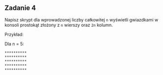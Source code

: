 Zadanie 4
---

Napisz skrypt dla wprowadzonej liczby całkowitej `n` wyświetli gwiazdkami w konsoli prostokąt złożony z `n` wierszy oraz `2n` kolumn.

Przykład:

Dla n = 5:

```
**********
**********
**********
**********
**********
```
